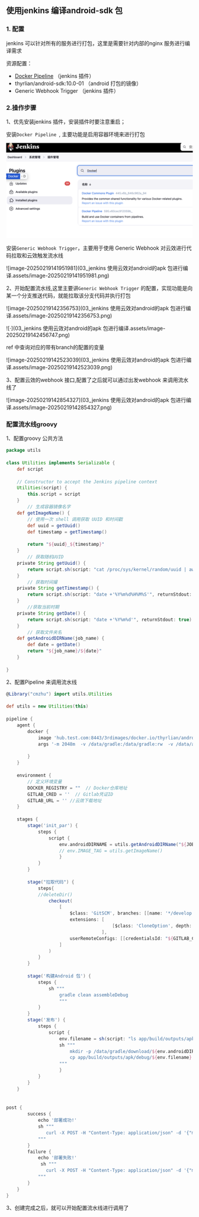 ## 使用jenkins 编译android-sdk 包

### 1. 配置

jenkins 可以针对所有的服务进行打包，这里是需要针对内部的nginx 服务进行编译需求

资源配置：

- [Docker Pipeline](https://plugins.jenkins.io/docker-workflow) （jenkins 插件）
- thyrlian/android-sdk:10.0-01 （android 打包的镜像）
- Generic Webhook Trigger （jenkins 插件）

### 2.操作步骤

1、优先安装jenkins 插件，安装插件时要注意重启；

安装`Docker Pipeline `, 主要功能是启用容器环境来进行打包

<img src="03_jenkins 使用云效对android的apk 包进行编译.assets/image-20250219135950851.png" alt="image-20250219135950851" style="zoom:50%;" />

安装`Generic Webhook Trigger`，主要用于使用 Generic Webhook 对云效进行代码拉取和云效触发流水线

![image-20250219141951981](03_jenkins 使用云效对android的apk 包进行编译.assets/image-20250219141951981.png)

2、开始配置流水线,这里主要讲`Generic Webhook Trigger` 的配置，实现功能是向某一个分支推送代码，就能拉取该分支代码并执行打包

![image-20250219142356753](03_jenkins 使用云效对android的apk 包进行编译.assets/image-20250219142356753.png)

![·](03_jenkins 使用云效对android的apk 包进行编译.assets/image-20250219142456747.png)

ref 中查询对应的带有branch的配置的变量

![image-20250219142523039](03_jenkins 使用云效对android的apk 包进行编译.assets/image-20250219142523039.png)

3、配置云效的webhook 接口,配置了之后就可以通过出发webhook 来调用流水线了

![image-20250219142854327](03_jenkins 使用云效对android的apk 包进行编译.assets/image-20250219142854327.png)



### 配置流水线groovy

1、配置groovy 公共方法

```groovy
package utils

class Utilities implements Serializable {
    def script

    // Constructor to accept the Jenkins pipeline context
    Utilities(script) {
        this.script = script
    }
 		// 生成容器镜像名字
    def getImageName() {
        // 使用一次 shell 调用获取 UUID 和时间戳
        def uuid = getUuid()
        def timestamp = getTimestamp()
        
        return "${uuid}_${timestamp}"
    }
		// 获取随机UUID
    private String getUuid() {
        return script.sh(script: "cat /proc/sys/kernel/random/uuid | awk -F'-' '{print \$1}'", returnStdout: true).trim()
    }
		// 获取时间撮
    private String getTimestamp() {
        return script.sh(script: "date +'%Y%m%d%H%M%S'", returnStdout: true).trim()
    }
		//获取当前时期
    private String getDate() {
        return script.sh(script: "date +'%Y%m%d'", returnStdout: true).trim()
    }
		// 获取文件夹名
    def getAndroidDIRName(job_name) {
        def date = getDate()
        return "${job_name}/${date}"
    }

}
```

2、配置Pipeline 来调用流水线

```groovy
@Library("cmzhu") import utils.Utilities

def utils = new Utilities(this)

pipeline {
    agent {
        docker {
            image 'hub.test.com:8443/3rdimages/docker.io/thyrlian/android-sdk:10.0-01'
            args '-m 2048m  -v /data/gradle:/data/gradle:rw  -v /data/android-sdk:/opt/android-sdk/rw'
            
        }
    }

    environment {
        // 定义环境变量
        DOCKER_REGISTRY = ""  // Docker仓库地址
        GITLAB_CRED = ''  // Gitlab凭证ID
        GITLAB_URL = '' //云效下载地址
    }
    
    stages {
        stage('init_par') {
            steps {
                script {
                    env.androidDIRNAME = utils.getAndroidDIRName("${JOB_NAME}")
                    // env.IMAGE_TAG = utils.getImageName()
                    }
            }
        }

        stage("拉取代码") {
            steps{
            //deleteDir()
                checkout(
                    [
                        $class: 'GitSCM', branches: [[name: '*/develop']], 
                        extensions: [
                                        [$class: 'CloneOption', depth: 1,shallow: true,timeout: 2]
                                    ], 
                        userRemoteConfigs: [[credentialsId: "${GITLAB_CRED}", url: "${GITLAB_URL}"]]
                    ]
                )
            }
        }

        stage('构建Android 包') {
            steps {
                sh """
                    gradle clean assembleDebug
                    """
            }
        }
        stage('发布') {
            steps {
                script {
                    env.filename = sh(script: "ls app/build/outputs/apk/debug/*.apk| awk -F\"/\" '{print \$NF}'", returnStdout: true).trim()
                    sh """
                        mkdir -p /data/gradle/download/${env.androidDIRNAME} 
                        cp app/build/outputs/apk/debug/${env.filename} /data/gradle/download/${env.androidDIRNAME}/
                    """
                    }
            }
        }
    }


post {
        success {
            echo '部署成功!'
            sh """
               curl -X POST -H "Content-Type: application/json" -d '{"msg_type":"text","content":{"text":"${JOB_NAME}部署成功,下载地址：http://122.9.15.28:30080/download/${env.androidDIRNAME}/${env.filename}"}}'  https://open.feishu.cn/open-apis/bot/v2/hook/85337fb
            """
        }
        failure {
            echo '部署失败!'
             sh """
               curl -X POST -H "Content-Type: application/json" -d '{"msg_type":"text","content":{"text":"${JOB_NAME}部署失败"}}'  https://open.feishu.cn/open-apis/bot/v2/hook/85337fbf
            """
        }
    }
}
```

3、创建完成之后，就可以开始配置流水线进行调用了

